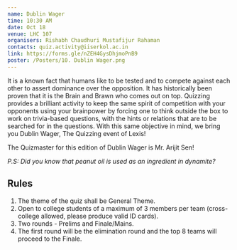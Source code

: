 ```yaml
---
name: Dublin Wager
time: 10:30 AM
date: Oct 18
venue: LHC 107
organisers: Rishabh Chaudhuri Mustafijur Rahaman
contacts: quiz.activity@iiserkol.ac.in
link: https://forms.gle/nZEH4GysDhjmoPnB9
poster: /Posters/10. Dublin Wager.png
---
```


It is a known fact that humans like to be tested and to compete against each other to assert dominance over the opposition. It has historically been proven that it is the Brain and Brawn who comes out on top. Quizzing provides a brilliant activity to keep the same spirit of competition with your opponents using your brainpower by forcing one to think outside the box to work on trivia-based questions, with the hints or relations that are to be searched for in the questions. With this same objective in mind, we bring you Dublin Wager, The Quizzing event of Lexis!

The Quizmaster for this edition of Dublin Wager is Mr. Arijit Sen! 

*P.S: Did you know that peanut oil is used as an ingredient in dynamite?*

## Rules

1. The theme of the quiz shall be General Theme.
2. Open to college students of a maximum of 3 members per team (cross-college allowed, please produce valid ID cards).
3. Two rounds - Prelims and Finale/Mains.
4. The first round will be the elimination round and the top 8 teams will proceed to the Finale.

